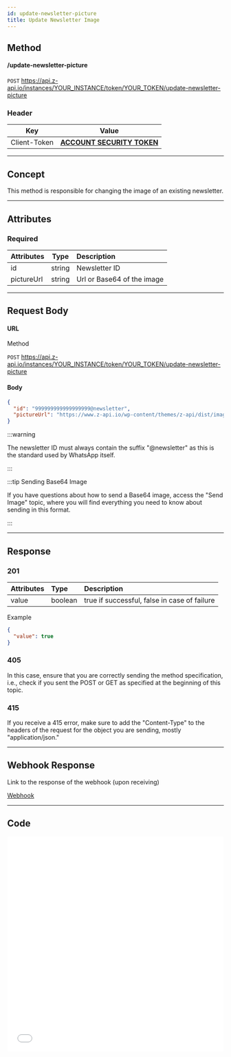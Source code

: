 ```yaml
---
id: update-newsletter-picture
title: Update Newsletter Image
---
```


## Method

#### /update-newsletter-picture

`POST` https://api.z-api.io/instances/YOUR_INSTANCE/token/YOUR_TOKEN/update-newsletter-picture

### Header

|      Key       |            Value            |
| :------------: |     :-----------------:     |
|  Client-Token  | **[ACCOUNT SECURITY TOKEN](../security/client-token)** |

---

## Concept

This method is responsible for changing the image of an existing newsletter.

---

## Attributes

### Required

| Attributes  |  Type  | Description               |
| :--------- | :----: | :---------------------- |
| id         | string | Newsletter ID             |
| pictureUrl | string | Url or Base64 of the image |


---

## Request Body

#### URL

Method

`POST` https://api.z-api.io/instances/YOUR_INSTANCE/token/YOUR_TOKEN/update-newsletter-picture

#### Body

```json
{
  "id": "999999999999999999@newsletter",
  "pictureUrl": "https://www.z-api.io/wp-content/themes/z-api/dist/images/logo.svg"
}
```

:::warning

The newsletter ID must always contain the suffix "@newsletter" as this is the standard used by WhatsApp itself.

:::

:::tip Sending Base64 Image

If you have questions about how to send a Base64 image, access the "Send Image" topic, where you will find everything you need to know about sending in this format.

:::

---

## Response

### 201

| Attributes | Type    | Description                                           |
| :-------- | :------ | :-------------------------------------------------- |
| value     | boolean | true if successful, false in case of failure |

Example

```json
{
  "value": true
}
```

### 405

In this case, ensure that you are correctly sending the method specification, i.e., check if you sent the POST or GET as specified at the beginning of this topic.

### 415

If you receive a 415 error, make sure to add the "Content-Type" to the headers of the request for the object you are sending, mostly "application/json."

---

## Webhook Response

Link to the response of the webhook (upon receiving)

[Webhook](../webhooks/on-message-received#response)

---

## Code

<iframe src="//api.apiembed.com/?source=https://raw.githubusercontent.com/Z-API/z-api-docs/main/json-examples/update-newsletter-picture.json&targets=all" frameborder="0" scrolling="no" width="100%" height="500px" seamless></iframe>

